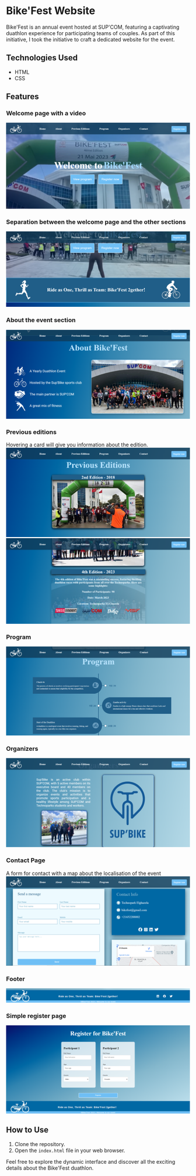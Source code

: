 # Bike'Fest Website

Bike'Fest is an annual event hosted at SUP'COM, featuring a captivating duathlon experience for participating teams of couples. As part of this initiative, I took the initiative to craft a dedicated website for the event.

## Technologies Used
- HTML
- CSS

## Features
### Welcome page with a video
![Welcome Page](Images/Readme/bikefest1.png)
### Separation between the welcome page and the other sections
![Separation](Images/Readme/bikefest2.png)
### About the event section
![About](Images/Readme/bikefest3.png)
### Previous editions
Hovering a card will give you information about the edition.
![Previous Ed](Images/Readme/bikefest4.png)
![Previous Editions](Images/Readme/bikefest5.png)
### Program
![Program](Images/Readme/bikefest6.png)
### Organizers
![Organizers](Images/Readme/bikefest7.png)
### Contact Page
A form for contact with a map about the localisation of the event
![Contact](Images/Readme/bikefest8.png)
### Footer
![Contact](Images/Readme/bikefest9.png)
### Simple register page
![Contact](Images/Readme/register.png)

## How to Use
1. Clone the repository.
2. Open the `index.html` file in your web browser.

Feel free to explore the dynamic interface and discover all the exciting details about the Bike'Fest duathlon.
